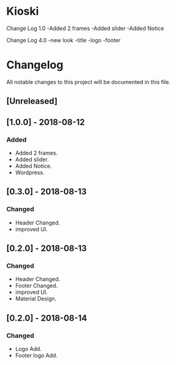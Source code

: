 # Kioski

Change Log 1.0
-Added 2 frames
-Added slider
-Added Notice


Change Log 4.0
-new look
-title
-logo
-footer






# Changelog
All notable changes to this project will be documented in this file.

## [Unreleased]


## [1.0.0] - 2018-08-12
### Added
- Added 2 frames.
- Added slider.
- Added Notice.
- Wordpress.


## [0.3.0] - 2018-08-13
### Changed
- Header Changed.
- improved UI.


## [0.2.0] - 2018-08-13
### Changed
- Header Changed.
- Footer Changed.
- improved UI.
- Material Design.

## [0.2.0] - 2018-08-14
### Changed
- Logo Add.
- Footer logo Add.



